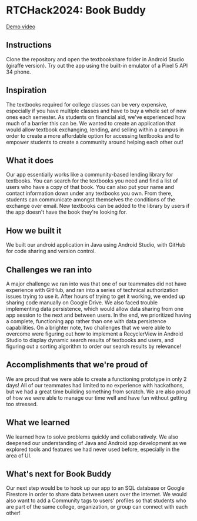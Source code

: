 # RTCHack2024: Book Buddy

[Demo video](https://devpost.com/software/book-buddy-rhsgj4)

## Instructions

Clone the repository and open the textbookshare folder in Android Studio (giraffe version). Try out the app using the built-in emulator of a Pixel 5 API 34 phone.

## Inspiration
The textbooks required for college classes can be very expensive, especially if you have multiple classes and have to buy a whole set of new ones each semester. As students on financial aid, we've experienced how much of a barrier this can be. We wanted to create an application that would allow textbook exchanging, lending, and selling within a campus in order to create a more affordable option for accessing textbooks and to empower students to create a community around helping each other out! 

## What it does

Our app essentially works like a community-based lending library for textbooks. You can search for the textbooks you need and find a list of users who have a copy of that book. You can also put your name and contact information down under any textbooks you own. From there, students can communicate amongst themselves the conditions of the exchange over email. New textbooks can be added to the library by users if the app doesn't have the book they're looking for.

## How we built it

We built our android application in Java using Android Studio, with GitHub for code sharing and version control.

## Challenges we ran into

A major challenge we ran into was that one of our teammates did not have experience with GitHub, and ran into a series of technical authorization issues trying to use it. After hours of trying to get it working, we ended up sharing code manually on Google Drive. We also faced trouble implementing data persistence, which would allow data sharing from one app session to the next and between users. In the end, we prioritized having a complete, functioning app rather than one with data persistence capabilities. On a brighter note, two challenges that we were able to overcome were figuring out how to implement a RecyclerView in Android Studio to display dynamic search results of textbooks and users, and figuring out a sorting algorithm to order our search results by relevance!

## Accomplishments that we're proud of

We are proud that we were able to create a functioning prototype in only 2 days! All of our teammates had limited to no experience with hackathons, but we had a great time building something from scratch. We are also proud of how we were able to manage our time well and have fun without getting too stressed.

## What we learned

We learned how to solve problems quickly and collaboratively. We also deepened our understanding of Java and Android app development as we explored tools and features we had never used before, especially in the area of UI.

## What's next for Book Buddy

Our next step would be to hook up our app to an SQL database or Google Firestore in order to share data between users over the internet. We would also want to add a Community tags to users' profiles so that students who are part of the same college, organization, or group can connect with each other!

